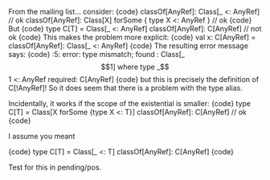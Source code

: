 From the mailing list... consider:
{code}
classOf[AnyRef]: Class[_ <: AnyRef] // ok
classOf[AnyRef]: Class[X] forSome { type X <: AnyRef } // ok
{code}
But
{code}
type C[T] = Class[_ <: AnyRef]
classOf[AnyRef]: C[AnyRef] // not ok
{code}
This makes the problem more explicit:
{code}
val x: C[AnyRef] = classOf[AnyRef]: Class[_ <: AnyRef]
{code}
The resulting error message says:
{code}
<console>:5: error: type mismatch;
 found   : Class[_$$1] where type _$$1 <: AnyRef
 required: C[AnyRef]
{code}
but this is precisely the definition of C[!AnyRef]! So it does seem
that there is a problem with the type alias.

Incidentally, it works if the scope of the existential is smaller:
{code}
type C[T] = Class[X forSome {type X <: T}]
classOf[AnyRef]: C[AnyRef] // ok
{code}

I assume you meant

{code}
type C[T] = Class[_ <: T]
classOf[AnyRef]: C[AnyRef]
{code}

Test for this in pending/pos.
